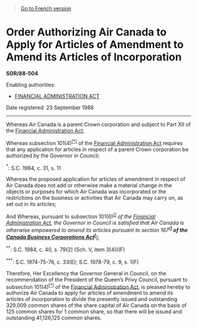 > [Go to French version](/fr/Règlements/Décrets,%20ordonnances%20et%20règlements%20statutaires/88/504.md)

# Order Authorizing Air Canada to Apply for Articles of Amendment to Amend its Articles of Incorporation

**SOR/88-504**

Enabling authorities: 
- [FINANCIAL ADMINISTRATION ACT](/en/Acts/Revised%20Statutes%20of%20Canada/F/F-11.md)

Date registered: 23 September 1988

----------

Whereas Air Canada is a parent Crown corporation and subject to Part XII of the [Financial Administration Act](/en/Acts/Revised%20Statutes%20of%20Canada/F/F-11.md);

Whereas subsection 101(4)<sup><a href='#fn_SOR-88-504_e_hq_6088'>[*]</a></sup> of the [Financial Administration Act](/en/Acts/Revised%20Statutes%20of%20Canada/F/F-11.md) requires that any application for articles in respect of a parent Crown corporation be authorized by the Governor in Council;

<a name='fn_SOR-88-504_e_hq_6088'><sup>*</sup></a>: S.C. 1984, c. 31, s. 11<br />

Whereas the proposed application for articles of amendment in respect of Air Canada does not add or otherwise make a material change in the objects or purposes for which Air Canada was incorporated or the restrictions on the business or activities that Air Canada may carry on, as set out in its articles;

And Whereas, pursuant to subsection 101(6)<sup><a href='#fn_SOR-88-504_e_hq_6088'>[*]</a></sup> of the [Financial Administration Act](/en/Acts/Revised%20Statutes%20of%20Canada/F/F-11.md), the Governor in Council is satisfied that Air Canada is otherwise empowered to amend its articles pursuant to section 167<sup><a href='#fn_SOR-88-504_e_hq_6090'>[**]</a></sup> of the [Canada Business Corporations Act](/en/Acts/Revised%20Statutes%20of%20Canada/C/C-44.md)<sup><a href='#fn_SOR-88-504_e_hq_6091'>[***]</a></sup>;

<a name='fn_SOR-88-504_e_hq_6090'><sup>**</sup></a>: S.C. 1984, c. 40, s. 79(2) (Sch. V, item 3(4))(F)<br />

<a name='fn_SOR-88-504_e_hq_6091'><sup>***</sup></a>: S.C. 1974-75-76, c. 33(E); S.C. 1978-79, c. 9, s. 1(F)<br />

Therefore, Her Excellency the Governor General in Council, on the recommendation of the President of the Queen’s Privy Council, pursuant to subsection 101(4)<sup><a href='#fn_SOR-88-504_e_hq_6088'>[*]</a></sup> of the [Financial Administration Act](/en/Acts/Revised%20Statutes%20of%20Canada/F/F-11.md), is pleased hereby to authorize Air Canada to apply for articles of amendment to amend its articles of incorporation to divide the presently issued and outstanding 329,009 common shares of the share capital of Air Canada on the basis of 125 common shares for 1 common share, so that there will be issued and outstanding 41,126,125 common shares.


